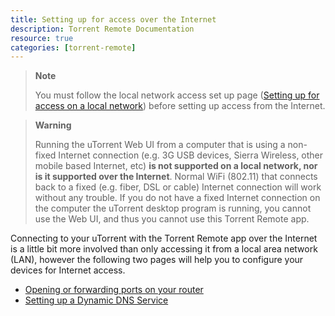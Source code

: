 ```yaml
---
title: Setting up for access over the Internet
description: Torrent Remote Documentation
resource: true
categories: [torrent-remote]
---
```

> **Note**
> 
> You must follow the local network access set up page ([Setting up for
> access on a local
> network](setting-up-for-access-on-a-local-network.html))
> before setting up access from the Internet.

> **Warning**
> 
> Running the uTorrent Web UI from a computer that is using a non-fixed
> Internet connection (e.g. 3G USB devices, Sierra Wireless, other
> mobile based Internet, etc)  **is not supported on a local network,
> nor is it supported over the Internet**. Normal WiFi (802.11) that
> connects back to a fixed (e.g. fiber, DSL or cable) Internet
> connection will work without any trouble. If you do not have a fixed
> Internet connection on the computer the uTorrent desktop program is
> running, you cannot use the Web UI, and thus you cannot use this 
> Torrent Remote app.

Connecting to your uTorrent with the  Torrent Remote app  over the Internet is a little bit more involved than only accessing it from a local area network (LAN), however the following two pages will help you to configure your devices for Internet access.

-   [Opening or forwarding ports on your router](https://docs.scidoner.com/display/UCD/Opening+or+forwarding+ports+on+your+router)
-   [Setting up a Dynamic DNS Service](https://docs.scidoner.com/display/UCD/Setting+up+a+Dynamic+DNS+Service)

